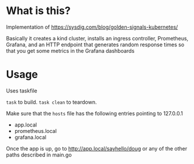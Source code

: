 # What is this?

Implementation of <https://sysdig.com/blog/golden-signals-kubernetes/>

Basically it creates a kind cluster, installs an ingress controller, Prometheus, Grafana, and an HTTP endpoint that generates random response times so that you get some metrics in the Grafana dashboards

# Usage

Uses taskfile

`task` to build. `task clean` to teardown.

Make sure that the `hosts` file has the following entries pointing to 127.0.0.1
* app.local
* prometheus.local
* grafana.local 

Once the app is up, go to <http://app.local/sayhello/doug> or any of the other paths described in main.go

